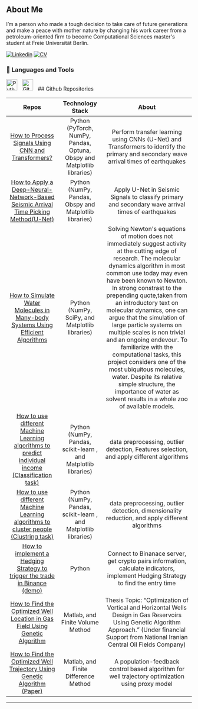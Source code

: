 ## About Me  

I’m a person who made a tough decision to take care of future generations and make a peace with mother nature by changing his work career from a petroleum-oriented firm to become Computational Sciences master's student at Freie Universität Berlin.

[![Linkedin](https://img.shields.io/badge/-LinkedIn-222222?style=flat-square&logo=Linkedin&logoColor=white&link=https://www.linkedin.com/in/sudiptoghosh99/)](https://www.linkedin.com/in/javad-kasravi-68763566/)
[![CV](https://img.shields.io/badge/-CV-blue)](https://drive.google.com/file/d/1wJ6ENApnh1kVyRzarkVbLded4ZfpDaPV/view?usp=sharing)

### 🧰 Languages and Tools

<img align="left" alt="Python" width="30px" style="padding-right:10px;" src="https://cdn.jsdelivr.net/gh/devicons/devicon/icons/python/python-plain.svg" />
<img align="left" alt="GitHub" width="30px" style="padding-right:10px;" src="https://cdn.jsdelivr.net/gh/devicons/devicon/icons/github/github-original.svg" />
<br />
## Github Repositories

| Repos         | Technology Stack  | About  |
| :-------------: |:-------------:| :-----:|
| [How to Process Signals Using CNN and Transformers?](https://github.com/javak87/Transfer-Deep-Learning-chile-subduction-zone)      | Python (PyTorch, NumPy, Pandas, Optuna, Obspy and Matplotlib libraries)     |  Perform transfer learning using CNNs (U-Net) and Transformers to identify the primary and secondary wave arrival times of earthquakes |
| [How to Apply a Deep-Neural-Network-Based Seismic Arrival Time Picking Method(U-Net)](https://github.com/javak87/phasenet_chile-subduction-zone) | Python (NumPy, Pandas, Obspy and Matplotlib libraries)     | Apply U-Net in Seismic Signals to classify primary and secondary wave arrival times of earthquakes  |
| [How to Simulate Water Molecules in Many-body Systems Using Efficient Algorithms](https://github.com/javak87/Molecular-Dynamics-Simulation-of-Water) | Python (NumPy, SciPy, and Matplotlib libraries)     | Solving Newton's equations of motion does not immediately suggest activity at the cutting edge of research. The molecular dynamics algorithm in most common use today may even have been known to Newton. In strong constrast to the prepending quote,taken from an introductory text on molecular dynamics, one can argue that the simulation of large particle systems on multiple scales is non trivial and an ongoing endevour. To familiarize with the computational tasks, this project considers one of the most ubiquitous molecules, water. Despite its relative simple structure, the importance of water as solvent results in a whole zoo of available models.  |
| [How to use different Machine Learning algorithms to predict individual income (Classification task)](https://github.com/javak87/ML-classification-task) | Python (NumPy, Pandas, scikit-learn , and Matplotlib libraries)     | data preprocessing, outlier detection, Features selection, and apply different algorithms  |
| [How to use different Machine Learning algorithms to cluster people (Clustring task)](https://github.com/javak87/ML-Clustering-analysis) | Python (NumPy, Pandas, scikit-learn , and Matplotlib libraries)     | data preprocessing, outlier detection, dimensionality reduction, and apply different algorithms  |
| [How to implement a Hedging Strategy to trigger the trade in Binance (demo)](https://github.com/javak87/python-binance-interface) | Python     | Connect to Binanace server, get crypto pairs information, calculate indicators, implement Hedging Strategy to find the entry time |
| [How to Find the Optimized Well Location in Gas Field Using Genetic Algorithm](https://github.com/javak87/Well-trajectory-optimization) | Matlab, and Finite Volume Method     | Thesis Topic: “Optimization of Vertical and Horizontal Wells Design in Gas Reservoirs Using Genetic Algorithm Approach.” (Under financial Support from National Iranian Central Oil Fields Company) |
| [How to Find the Optimized Well Trajectory Using Genetic Algorithm (Paper)](https://www.sciencedirect.com/science/article/pii/S1674775516302657) | Matlab, and Finite Difference Method     | A population-feedback control based algorithm for well trajectory optimization using proxy model |
______________________________
